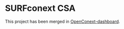 # SURFconext CSA

This project has been merged in [OpenConext-dashboard](https://github.com/OpenConext/OpenConext-dashboard).
